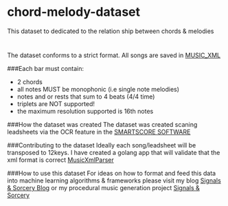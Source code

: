 # chord-melody-dataset
This dataset to dedicated to the relation ship between chords &amp; melodies

# 
The dataset conforms to a strict format.  All songs are saved in [MUSIC_XML](http://www.musicxml.com/for-developers/)

###Each bar must contain:
* 2 chords
* all notes MUST be monophonic (i.e single note melodies)
* notes and or rests that sum to 4 beats (4/4 time)
* triplets are NOT supported!
* the maximum resolution supported is 16th notes

###How the dataset was created
The dataset was created scaning leadsheets via the OCR feature in the [SMARTSCORE SOFTWARE](http://www.musitek.com/smartscore-pro.html)

###Contributing to the dataset
Ideally each song/leadsheet will be transposed to 12keys. I have created a golang app that will validate that the xml format is correct [MusicXmlParser](https://github.com/shiehn/MusicXmlGoParser)

###How to use this dataset
For ideas on how to format and feed this data into machine learning algorithms & frameworks please visit my blog [Signals & Sorcery Blog](https://medium.com/@stevehiehn) or my procedural music generation project [Signals & Sorcery](http://signalsandsorcery.com/)